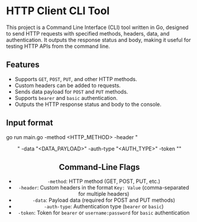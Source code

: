 # HTTP Client CLI Tool

This project is a Command Line Interface (CLI) tool written in Go, designed to send HTTP requests with specified methods, headers, data, and authentication. It outputs the response status and body, making it useful for testing HTTP APIs from the command line.

## Features

- Supports `GET`, `POST`, `PUT`, and other HTTP methods.
- Custom headers can be added to requests.
- Sends data payload for `POST` and `PUT` methods.
- Supports `bearer` and `basic` authentication.
- Outputs the HTTP response status and body to the console.

## Input format

go run main.go -method <HTTP_METHOD> -header "<HEADER>" -data "<DATA_PAYLOAD>" -auth-type "<AUTH_TYPE>" -token "<TOKEN>" <URL>

## Command-Line Flags

- `-method`: HTTP method (GET, POST, PUT, etc.)
- `-header`: Custom headers in the format `Key: Value` (comma-separated for multiple headers)
- `-data`: Payload data (required for POST and PUT methods)
- `-auth-type`: Authentication type (`bearer` or `basic`)
- `-token`: Token for `bearer` or `username:password` for `basic` authentication



